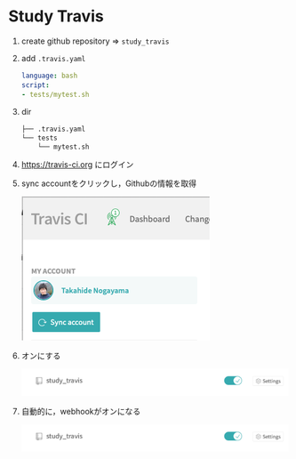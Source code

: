 # Study Travis



1. create github repository => `study_travis`

2. add `.travis.yaml`

    ```yaml
    language: bash
    script:
    - tests/mytest.sh
    ```

3. dir
    ```
    ├── .travis.yaml
    └── tests
        └── mytest.sh
    ```

4. https://travis-ci.org にログイン

5. sync accountをクリックし，Githubの情報を取得

    ![a](docs/a.png)

6. オンにする

    ![b](docs/b.png)

7.  自動的に，webhookがオンになる

    ![b](docs/b.png)

